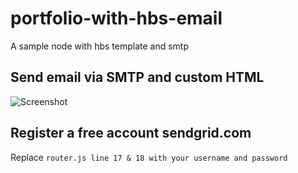 # portfolio-with-hbs-email
A sample node with hbs template and smtp 

## Send email via SMTP and custom HTML

![Screenshot](https://image.prntscr.com/image/MGhDMVXGQJK1RmMqNEX5Fw.png)

## Register a free account sendgrid.com
Replace `router.js line 17 & 18 with your username and password`
